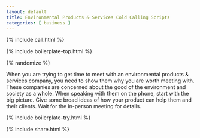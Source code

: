 ```yaml
---
layout: default
title: Environmental Products & Services Cold Calling Scripts
categories: [ business ]
---
```


{% include call.html %}

{% include boilerplate-top.html %}


{% randomize %}

When you are trying to get time to meet with an environmental products & services company, you need to show them why you are worth meeting with. These companies are concerned about the good of the environment and society as a whole. When speaking with them on the phone, start with the big picture. Give some broad ideas of how your product can help them and their clients. Wait for the in-person meeting for details.

{% include boilerplate-try.html %}

{% include share.html %}
